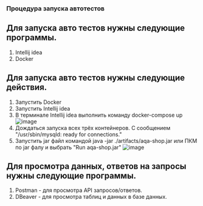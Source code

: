 ### Процедура запуска автотестов

## Для запуска авто тестов нужны следующие программы.
1. Intellij idea
1. Docker

## Для запуска авто тестов нужны следующие действия.
1. Запустить Docker
1. Запустить Intellij idea
1. В терминале Intellij idea выполнить команду docker-compose up ![image](https://github.com/Feruno/-JavaDiplomProject/assets/60847105/f40da2ec-3120-4e77-985a-d9f915107416)
1. Дождаться запуска всех трёх контейнеров. С сообщением  "/usr/sbin/mysqld: ready for connections."
1. Запустить jar файл командой java -jar ./artifacts/aqa-shop.jar или ПКМ по jar фалу и выбрать "Run aqa-shop.jar" ![image](https://github.com/Feruno/-JavaDiplomProject/assets/60847105/db112fd8-897c-4d91-98da-7bba14a5a0ce) 

## Для просмотра данных, ответов на запросы нужны следующие программы.
1. Postman - для просмотра API запросов/ответов.
1. DBeaver - для просмотра таблиц и данных в базе данных.
